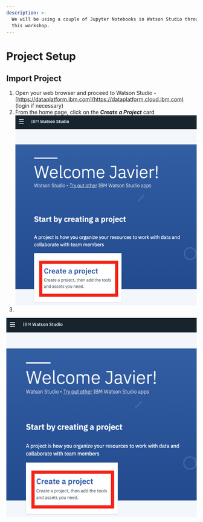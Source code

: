 ```yaml
---
description: >-
  We will be using a couple of Jupyter Notebooks in Watson Studio throughout
  this workshop.
---
```


# Project Setup

## Import Project

1. Open your web browser and proceed to Watson Studio - [https://dataplatform.ibm.com](https://dataplatform.cloud.ibm.com) \(login if necessary\)
2. From the home page, click on the _**Create a Project**_ card  ![](../.gitbook/assets/screen-shot-2019-10-27-at-7.05.18-am.png) 
3. 
![](../.gitbook/assets/screen-shot-2019-10-27-at-7.05.18-am.png)

